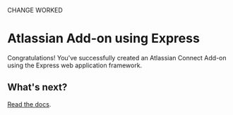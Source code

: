 CHANGE WORKED

# Atlassian Add-on using Express

Congratulations! You've successfully created an Atlassian Connect Add-on using the Express web application framework.

## What's next?

[Read the docs](https://bitbucket.org/atlassian/atlassian-connect-express/src/master/README.md#markdown-header-install-dependencies).
